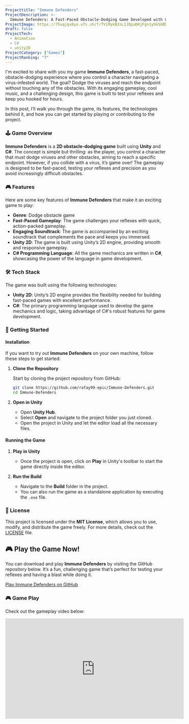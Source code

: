 ```yaml
---
Projecttitle: "Immune Defenders"
ProjectDescription: >-
  Immune Defenders: A Fast-Paced Obstacle-Dodging Game Developed with Unity and C#
ProjectImage: https://7huqjqx8yo.ufs.sh/f/TViMykBJnLIJQpuDKjFgn1yhkSGRDC7A9coMEHbvUd3KfpeY
draft: false
ProjectTech:
  - Animation
  - C#
  - unity2D
ProjectCategory: ["Games"]
ProjectRanking: "7"
---
```


I'm excited to share with you my game **Immune Defenders**, a fast-paced, obstacle-dodging experience where you control a character navigating a virus-infested world. The goal? Dodge the viruses and reach the endpoint without touching any of the obstacles. With its engaging gameplay, cool music, and a challenging design, this game is built to test your reflexes and keep you hooked for hours.

In this post, I’ll walk you through the game, its features, the technologies behind it, and how you can get started by playing or contributing to the project.

### 🕹️ Game Overview

**Immune Defenders** is a **2D obstacle-dodging game** built using **Unity** and **C#**. The concept is simple but thrilling: as the player, you control a character that must dodge viruses and other obstacles, aiming to reach a specific endpoint. However, if you collide with a virus, it’s game over! The gameplay is designed to be fast-paced, testing your reflexes and precision as you avoid increasingly difficult obstacles.

### 🎮 Features

Here are some key features of **Immune Defenders** that make it an exciting game to play:

- **Genre**: Dodge obstacle game
- **Fast-Paced Gameplay**: The game challenges your reflexes with quick, action-packed gameplay.
- **Engaging Soundtrack**: The game is accompanied by an exciting soundtrack that complements the pace and keeps you immersed.
- **Unity 2D**: The game is built using Unity’s 2D engine, providing smooth and responsive gameplay.
- **C# Programming Language**: All the game mechanics are written in **C#**, showcasing the power of the language in game development.

### 🛠️ Tech Stack

The game was built using the following technologies:

- **Unity 2D**: Unity’s 2D engine provides the flexibility needed for building fast-paced games with excellent performance.
- **C#**: The primary programming language used to develop the game mechanics and logic, taking advantage of C#'s robust features for game development.

### 🚀 Getting Started

#### Installation

If you want to try out **Immune Defenders** on your own machine, follow these steps to get started:

1. **Clone the Repository**

   Start by cloning the project repository from GitHub:

   ```bash
   git clone https://github.com/rafay99-epic/Immune-Defenders.git
   cd Immune-Defenders
   ```

2. **Open in Unity**

   - Open **Unity Hub**.
   - Select **Open** and navigate to the project folder you just cloned.
   - Open the project in Unity and let the editor load all the necessary files.

#### Running the Game

1. **Play in Unity**

   - Once the project is open, click on **Play** in Unity's toolbar to start the game directly inside the editor.

2. **Run the Build**
   - Navigate to the **Build** folder in the project.
   - You can also run the game as a standalone application by executing the `.exe` file.

### 📝 License

This project is licensed under the **MIT License**, which allows you to use, modify, and distribute the game freely. For more details, check out the [LICENSE](LICENSE) file.

## 🎮 Play the Game Now!

You can download and play **Immune Defenders** by visiting the GitHub repository below. It’s a fun, challenging game that’s perfect for testing your reflexes and having a blast while doing it.

[Play Immune Defenders on GitHub](https://github.com/rafay99-epic/Immune-Defenders)

### 🎮 Game Play

Check out the gameplay video below:

<iframe
  width="560"
  height="315"
  src="https://github.com/user-attachments/assets/c35cf14c-0397-4432-ab8d-6e0115e09b8b"
  frameborder="0"
  allow="accelerometer; autoplay; encrypted-media; gyroscope; picture-in-picture"
  allowfullscreen
></iframe>
